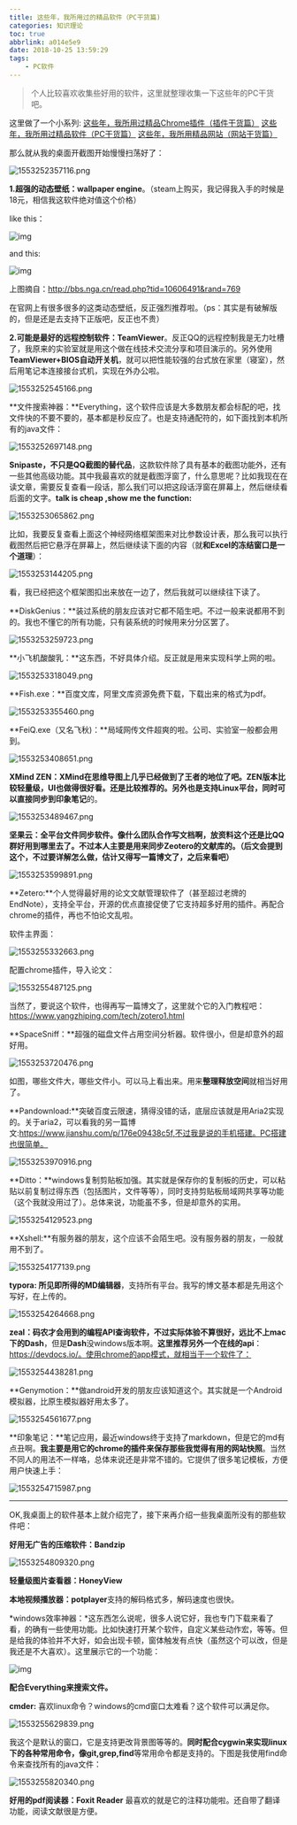 ```yaml
---
title: 这些年，我所用过的精品软件（PC干货篇)
categories: 知识理论
toc: true
abbrlink: a014e5e9
date: 2018-10-25 13:59:29
tags:
	- PC软件
---
```


> 个人比较喜欢收集些好用的软件，这里就整理收集一下这些年的PC干货吧。

这里做了一个小系列:
[这些年，我所用过精品Chrome插件（插件干货篇）](https://www.ravenxrz.ink/archives/5cb17766.html)
[这些年，我所用过精品软件（PC干货篇）](https://www.ravenxrz.ink/archives/a014e5e9.html)
[这些年，我所用精品网站（网站干货篇）](https://www.ravenxrz.ink/archives/b1ec495.html)


那么就从我的桌面开截图开始慢慢扫荡好了：
<!-- more -->
![1553252357116.png](https://pic.superbed.cn/item/5cfbb471451253d178d9b001.png)


**1.超强的动态壁纸：wallpaper engine**。（steam上购买，我记得我入手的时候是18元，相信我这软件绝对值这个价格）

like this：

![img](https://pic.superbed.cn/item/5cfbb50e451253d178d9ba01.gif)

and this:

![img](https://pic2.superbed.cn/item/5cfbb517451253d178d9ba96.gif)

上图摘自：http://bbs.nga.cn/read.php?tid=10606491&rand=769

在官网上有很多很多的这类动态壁纸，反正强烈推荐啦。（ps：其实是有破解版的，但是还是去支持下正版吧，反正也不贵）

**2.可能是最好的远程控制软件：TeamViewer**。反正QQ的远程控制我是无力吐槽了，我原来的实验室就是用这个做在线技术交流分享和项目演示的。另外使用**TeamViewer+BIOS自动开关机**，就可以把性能较强的台式放在家里（寝室），然后用笔记本连接接台式机，实现在外办公啦。

![1553252545166.png](https://pic2.superbed.cn/item/5cfbb522451253d178d9bbb8.png)


**文件搜索神器：**Everything，这个软件应该是大多数朋友都会标配的吧，找文件快的不要不要的，基本都是秒反应了。也是支持通配符的，如下面找到本机所有的java文件：

![1553252697148.png](https://pic.superbed.cn/item/5cfbb524451253d178d9bc0e.png)


**Snipaste，不只是QQ截图的替代品**，这款软件除了具有基本的截图功能外，还有一些其他高级功能。其中我最喜欢的就是截图浮窗了，什么意思呢？比如我现在在读文章，需要反复查看一段话，那么我们可以把这段话浮窗在屏幕上，然后继续看后面的文字。**talk is cheap ,show me the function:**

![1553253065862.png](https://pic1.superbed.cn/item/5cfbb525451253d178d9bc60.png)

比如，我要反复查看上面这个神经网络框架图来对比参数设计表，那么我可以执行截图然后把它悬浮在屏幕上，然后继续读下面的内容（就**和Excel的冻结窗口是一个道理**）：

![1553253144205.png](https://pic.superbed.cn/item/5cfbb528451253d178d9bca2.png)

看，我已经把这个框架图扣出来放在一边了，然后我就可以继续往下读了。

**DiskGenius：**装过系统的朋友应该对它都不陌生吧。不过一般来说都用不到的。我也不懂它的所有功能，只有装系统的时候用来分分区罢了。

![1553253259723.png](https://pic.superbed.cn/item/5cfbb52a451253d178d9bd00.png)


**小飞机酸酸乳：**这东西，不好具体介绍。反正就是用来实现科学上网的啦。

![1553253318049.png](https://pic3.superbed.cn/item/5cfbb52c451253d178d9bd6e.png)

**Fish.exe：**百度文库，阿里文库资源免费下载，下载出来的格式为pdf。

![1553253355460.png](https://pic.superbed.cn/item/5cfbb52d451253d178d9bdc5.png)

**FeiQ.exe（又名飞秋)：**局域网传文件超爽的啦。公司、实验室一般都会用到。

![1553253408651.png](https://pic.superbed.cn/item/5cfbb52e451253d178d9be06.png)

**XMind ZEN：**XMind在思维导图上几乎已经做到了王者的地位了吧。ZEN版本比较轻量级，UI也做得很好看。还是比较推荐的。另外也是支持Linux平台，同时可以直接同步到**印象笔记**的。

![1553253489467.png](https://raw.githubusercontent.com/ravenxrz/BlogPic/master/img/3213538-91f7f360fa89d879.png)

**坚果云：**全平台文件同步软件。像什么团队合作写文档啊，放资料这个还是比QQ群好用到哪里去了。不过本人主要是用来**同步Zeotero的文献库的。（后文会提到这个，不过要详解怎么做，估计又得写一篇博文了，之后来看吧）**

![1553253599891.png](https://pic.superbed.cn/item/5cfbb530451253d178d9be3b.png)

**Zetero:**个人觉得最好用的论文文献管理软件了（甚至超过老牌的EndNote），支持全平台，开源的优点直接促使了它支持超多好用的插件。再配合chrome的插件，再也不怕论文乱啦。

软件主界面：

![1553255332663.png](https://pic1.superbed.cn/item/5cfbb531451253d178d9be71.png)

配置chrome插件，导入论文：

![1553255487125.png](https://pic.superbed.cn/item/5cfbb534451253d178d9bec4.png)

当然了，要说这个软件，也得再写一篇博文了，这里就个它的入门教程吧：https://www.yangzhiping.com/tech/zotero1.html

**SpaceSniff：**超强的磁盘文件占用空间分析器。软件很小，但是却意外的超好用。

![1553253720476.png](https://pic.superbed.cn/item/5cfbb537451253d178d9bf2b.png)

如图，哪些文件大，哪些文件小。可以马上看出来。用来**整理释放空间**就相当好用了。

**Pandownload:**突破百度云限速，猜得没错的话，底层应该就是用Aria2实现的。关于aria2，可以看我的另一篇博文:https://www.jianshu.com/p/176e09438c5f,不过我是说的手机搭建。PC搭建也很简单。

![1553253970916.png](https://pic1.superbed.cn/item/5cfbb53a451253d178d9bf90.png)

**Ditto：**windows复制剪贴板加强。其实就是保存你的复制板的历史，可以粘贴以前复制过得东西（包括图片，文件等等），同时支持剪贴板局域网共享等功能（这个我就没用过了）。总体来说，功能虽不多，但是却意外的实用。

![1553254129523.png](https://pic.superbed.cn/item/5cfbb53b451253d178d9bfc2.png)

**Xshell:**有服务器的朋友，这个应该不会陌生吧。没有服务器的朋友，一般就用不到了。

![1553254177139.png](https://pic2.superbed.cn/item/5cfbb541451253d178d9c037.png)

**typora:  所见即所得的MD编辑器**，支持所有平台。我写的博文基本都是先用这个写好，在上传的。

![1553254264668.png](https://pic.superbed.cn/item/5cfbb543451253d178d9c073.png)

**zeal：**码农才会用到的编程API查询软件，不过实际体验不算很好，远比不上**mac下的Dash**，但是**Dash**没windows版本啊。**这里推荐另外一个在线的api**：https://devdocs.io/。使用chrome的app模式，就相当于一个软件了：

![1553254438281.png](https://pic.superbed.cn/item/5cfbb544451253d178d9c0a6.png)

**Genymotion：**做android开发的朋友应该知道这个。其实就是一个Android模拟器，比原生模拟器好用太多了。

![1553254561677.png](https://pic.superbed.cn/item/5cfbb547451253d178d9c0fa.png)

**印象笔记：**笔记应用，最近windows终于支持了markdown，但是它的md有点丑啊。**我主要是用它的chrome的插件来保存那些我觉得有用的网站快照**。当然不同人的用法不一样咯，总体来说还是非常不错的。它提供了很多笔记模板，方便用户快速上手：

![1553254715987.png](https://pic2.superbed.cn/item/5cfbb548451253d178d9c131.png)

------------

OK,我桌面上的软件基本上就介绍完了，接下来再介绍一些我桌面所没有的那些软件吧：

**好用无广告的压缩软件：Bandzip**

![1553254809320.png](https://pic.superbed.cn/item/5cfbb54a451253d178d9c168.png)

**轻量级图片查看器：HoneyView**

**本地视频播放器：potplayer**支持的解码格式多，解码速度也很快。

*windows效率神器：*这东西怎么说呢，很多人说它好，我也专门下载来看了看，的确有一些使用功能。比如快速打开某个软件，自定义某些动作宏，等等。但是给我的体验并不大好，如会出现卡顿，窗体触发有点快（虽然这个可以改，但是我还是不大喜欢）。这里展示它的一个功能：

![img](https://pic3.superbed.cn/item/5cfbb54b451253d178d9c19e.gif)

**配合Everything来搜索文件。**


**cmder:** 喜欢linux命令？windows的cmd窗口太难看？这个软件可以满足你。

![1553255629839.png](https://pic2.superbed.cn/item/5cfbb54e451253d178d9c1e9.png)

我这个是默认的窗口，它是支持更改背景图等等的。**同时配合cygwin来实现linux下的各种常用命令，像git,grep,find**等常用命令都是支持的。下图是我使用find命令来查找所有的java文件：

![1553255820340.png](https://pic.superbed.cn/item/5cfbb54f451253d178d9c21c.png)

**好用的pdf阅读器：Foxit Reader** 最喜欢的就是它的注释功能啦。还自带了翻译功能，阅读文献很是方便。


